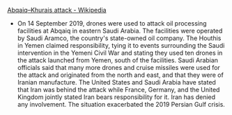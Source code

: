 [Abqaiq–Khurais attack - Wikipedia](https://en.wikipedia.org/wiki/Abqaiq%E2%80%93Khurais_attack)

 - On 14 September 2019, drones were used to attack oil processing facilities at Abqaiq in eastern Saudi Arabia. The facilities were operated by Saudi Aramco, the country's state-owned oil company. The Houthis in Yemen claimed responsibility, tying it to events surrounding the Saudi intervention in the Yemeni Civil War and stating they used ten drones in the attack launched from Yemen, south of the facilities. Saudi Arabian officials said that many more drones and cruise missiles were used for the attack and originated from the north and east, and that they were of Iranian manufacture. The United States and Saudi Arabia have stated that Iran was behind the attack while France, Germany, and the United Kingdom jointly stated Iran bears responsibility for it. Iran has denied any involvement. The situation exacerbated the 2019 Persian Gulf crisis.